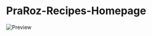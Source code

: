 # PraRoz-Recipes-Homepage

![Preview](https://github.com/MaduSales/PraRoz-Recipes-Homepage/assets/166547195/83c3bd82-a78a-42ed-81f3-4002c43fb53e)



